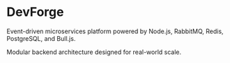 # DevForge

Event-driven microservices platform powered by Node.js, RabbitMQ, Redis, PostgreSQL, and Bull.js.

Modular backend architecture designed for real-world scale.